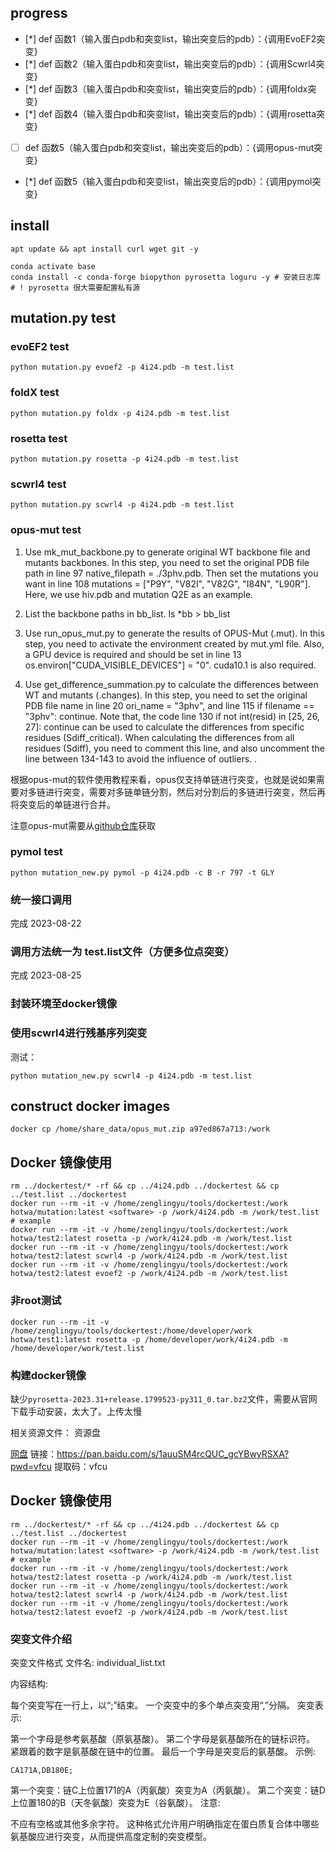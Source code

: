 ## progress
 - [*] def 函数1（输入蛋白pdb和突变list，输出突变后的pdb）：{调用EvoEF2突变}
 - [*] def 函数2（输入蛋白pdb和突变list，输出突变后的pdb）：{调用Scwrl4突变}
 - [*] def 函数3（输入蛋白pdb和突变list，输出突变后的pdb）：{调用foldx突变}
 - [*] def 函数4（输入蛋白pdb和突变list，输出突变后的pdb）：{调用rosetta突变}
 - [ ] def 函数5（输入蛋白pdb和突变list，输出突变后的pdb）：{调用opus-mut突变}
 - [*] def 函数5（输入蛋白pdb和突变list，输出突变后的pdb）：{调用pymol突变}


## install

```shel
apt update && apt install curl wget git -y

```

```shell
conda activate base
conda install -c conda-forge biopython pyrosetta loguru -y # 安装日志库 # ! pyrosetta 很大需要配置私有源
```

## mutation.py test 

### evoEF2 test

```shell
python mutation.py evoef2 -p 4i24.pdb -m test.list
```

### foldX test

```shell
python mutation.py foldx -p 4i24.pdb -m test.list
```

### rosetta test

```shell
python mutation.py rosetta -p 4i24.pdb -m test.list
```

### scwrl4 test

```shell
python mutation.py scwrl4 -p 4i24.pdb -m test.list
```

### opus-mut test

1. Use mk_mut_backbone.py to generate original WT backbone file and mutants backbones.
In this step, you need to set the original PDB file path in line 97 native_filepath = ./3phv.pdb. Then set the mutations you want in line 108 mutations =  ["P9Y", "V82I", "V82G", "I84N", "L90R"]. Here, we use hiv.pdb and mutation Q2E as an example.

2. List the backbone paths in bb_list.
ls *bb > bb_list

3. Use run_opus_mut.py to generate the results of OPUS-Mut (.mut).
In this step, you need to activate the environment created by mut.yml file. Also, a GPU device is required and should be set in line 13 os.environ["CUDA_VISIBLE_DEVICES"] = "0". cuda10.1 is also required.

4. Use get_difference_summation.py to calculate the differences between WT and mutants (.changes).
In this step, you need to set the original PDB file name in line 20  ori_name = "3phv", and line 115  if filename == "3phv": continue. Note that, the code line 130  if not int(resid) in [25, 26, 27]: continue can be used to calculate the differences from specific residues (Sdiff_critical). When calculating the differences from all residues (Sdiff), you need to comment this line, and also uncomment the line between 134-143 to avoid the influence of outliers. .

根据opus-mut的软件使用教程来看，opus仅支持单链进行突变，也就是说如果需要对多链进行突变，需要对多链单链分割，然后对分割后的多链进行突变，然后再将突变后的单链进行合并。

注意opus-mut需要从[github仓库](https://github.com/thuxugang/opus_mut/tree/main)获取

### pymol test

```shell
python mutation_new.py pymol -p 4i24.pdb -c B -r 797 -t GLY
```

### 统一接口调用

完成 2023-08-22

### 调用方法统一为 test.list文件（方便多位点突变）

完成 2023-08-25

### 封装环境至docker镜像

### 使用scwrl4进行残基序列突变

测试：

```shell
python mutation_new.py scwrl4 -p 4i24.pdb -m test.list
```

## construct docker images

```shell
docker cp /home/share_data/opus_mut.zip a97ed867a713:/work
```

## Docker 镜像使用

```shell
rm ../dockertest/* -rf && cp ../4i24.pdb ../dockertest && cp ../test.list ../dockertest
docker run --rm -it -v /home/zenglingyu/tools/dockertest:/work hotwa/mutation:latest <software> -p /work/4i24.pdb -m /work/test.list
# example
docker run --rm -it -v /home/zenglingyu/tools/dockertest:/work hotwa/test2:latest rosetta -p /work/4i24.pdb -m /work/test.list
docker run --rm -it -v /home/zenglingyu/tools/dockertest:/work hotwa/test2:latest scwrl4 -p /work/4i24.pdb -m /work/test.list
docker run --rm -it -v /home/zenglingyu/tools/dockertest:/work hotwa/test2:latest evoef2 -p /work/4i24.pdb -m /work/test.list
```

### 非root测试

```shell
docker run --rm -it -v /home/zenglingyu/tools/dockertest:/home/developer/work hotwa/test1:latest rosetta -p /home/developer/work/4i24.pdb -m /home/developer/work/test.list
```

### 构建docker镜像

缺少`pyrosetta-2023.31+release.1799523-py311_0.tar.bz2`文件，需要从官网下载手动安装，太大了。上传太慢

相关资源文件：
资源盘

[网盘](https://pan.baidu.com/s/1auuSM4rcQUC_gcYBwyRSXA?pwd=vfcu )
链接：https://pan.baidu.com/s/1auuSM4rcQUC_gcYBwyRSXA?pwd=vfcu 
提取码：vfcu 

## Docker 镜像使用

```shell
rm ../dockertest/* -rf && cp ../4i24.pdb ../dockertest && cp ../test.list ../dockertest
docker run --rm -it -v /home/zenglingyu/tools/dockertest:/work hotwa/mutation:latest <software> -p /work/4i24.pdb -m /work/test.list
# example
docker run --rm -it -v /home/zenglingyu/tools/dockertest:/work hotwa/test2:latest rosetta -p /work/4i24.pdb -m /work/test.list
docker run --rm -it -v /home/zenglingyu/tools/dockertest:/work hotwa/test2:latest scwrl4 -p /work/4i24.pdb -m /work/test.list
docker run --rm -it -v /home/zenglingyu/tools/dockertest:/work hotwa/test2:latest evoef2 -p /work/4i24.pdb -m /work/test.list
```

### 突变文件介绍

突变文件格式
文件名: individual_list.txt

内容结构:

每个突变写在一行上，以“;”结束。
一个突变中的多个单点突变用“,”分隔。
突变表示:

第一个字母是参考氨基酸（原氨基酸）。
第二个字母是氨基酸所在的链标识符。
紧跟着的数字是氨基酸在链中的位置。
最后一个字母是突变后的氨基酸。
示例:

```shell
CA171A,DB180E;
```


第一个突变：链C上位置171的A（丙氨酸）突变为A（丙氨酸）。
第二个突变：链D上位置180的B（天冬氨酸）突变为E（谷氨酸）。
注意:

不应有空格或其他多余字符。
这种格式允许用户明确指定在蛋白质复合体中哪些氨基酸应进行突变，从而提供高度定制的突变模型。